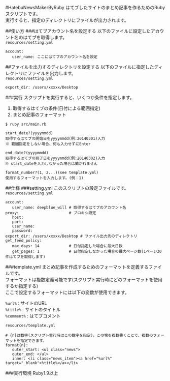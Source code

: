#HatebuNewsMakerByRuby
はてブしたサイトのまとめ記事を作るためのRubyスクリプトです。  
実行すると、指定のディレクトリにファイルが出力されます。

##使い方
###はてブアカウント名を設定する
以下のファイルに設定したアカウント名のはてブを取得します。  
`resources/setting.yml`

    account:
       user_name: ここにはてブのアカウント名を設定

##ファイルを出力するディレクトリを設定する
以下のファイルに指定したディレクトリにファイルを出力します。  
`resources/setting.yml`

    export_dir: /users/xxxxx/Desktop

###実行
スクリプトを実行すると、いくつか条件を指定します。
 1. 取得するはてブの条件(日付による範囲指定)
 2. まとめ記事のフォーマット  

`$ ruby src/main.rb`

    start_date?(yyyymmdd)
    取得するはてブの開始日をyyyymmdd(例:20140301)入力
    ※ 範囲指定をしない場合、何も入力せずにEnter
    
    end_date?(yyyymmdd)
    取得するはてブの終了日をyyyymmdd(例:20140302)入力
    ※ start_dateを入力しなかった場合は聞かれません
    
    format_number?(1, 2...)(see template.yml)
    使用するフォーマットを入力します。(例：1)
    
##仕様
###setting.yml
このスクリプトの設定ファイルです。  
`resources/setting.yml`

    account:
       user_name: deepblue_will # 取得するはてブのアカウント名
    proxy:                      # プロキシ設定
       host:
       port:
       user_name:
       password:
    export_dir: /users/xxxxx/Desktop # ファイル出力先のディレクトリ
    get_feed_policy:
       max_days: 14             # 日付指定した場合に最大日数
       get_pages: 1             # 日付指定しなかった場合の最大ページ数(1ページ20件はてブを取得します)

###template.yml
まとめ記事を作成するためのフォーマットを定義するファイルです。  
フォーマットは複数定義可能です(スクリプト実行時にどのフォーマットを使用するか指定する)  
ここで設定するフォーマットには以下の変数が使用できます。  

`%url%` : サイトのURL  
`%title%` : サイトのタイトル  
`%comment%` : はてブコメント  

`resources/template.yml`

    # {n}は数字(スクリプト実行時はこの数字を指定)。この塊を複数書くことで、複数のフォーマットを指定できます。
    format{n}: 
       outer_start: <ul class="news">
       outer_end: </ul>
       inner: <li class="news_item"><a href="%url%" target="_blank">%title%</a></li>

###実行環境
Ruby1.9以上
